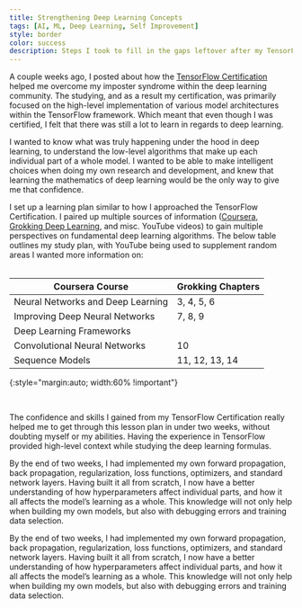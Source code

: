 ```yaml
---
title: Strengthening Deep Learning Concepts
tags: [AI, ML, Deep Learning, Self Improvement]
style: border
color: success
description: Steps I took to fill in the gaps leftover after my TensorFlow Certification with the goal to strengthen my deep learning knowledge.
---
```


A couple weeks ago, I posted about how the [TensorFlow Certification](https://mattstruble.com/blog/overcoming-self-doubt) helped me overcome my imposter syndrome within the deep learning community. The studying, and as a result my certification, was primarily focused on the high-level implementation of various model architectures within the TensorFlow framework. Which meant that even though I was certified, I felt that there was still a lot to learn in regards to deep learning.  

I wanted to know what was truly happening under the hood in deep learning, to understand the low-level algorithms that make up each individual part of a whole model. I wanted to be able to make intelligent choices when doing my own research and development, and knew that learning the mathematics of deep learning would be the only way to give me that confidence. 

I set up a learning plan similar to how I approached the TensorFlow Certification. I paired up multiple sources of information ([Coursera](https://www.coursera.org/specializations/deep-learning), [Grokking Deep Learning](https://smile.amazon.com/Grokking-Deep-Learning-Andrew-Trask/dp/1617293709/), and misc. YouTube videos) to gain multiple perspectives on fundamental deep learning algorithms. The below table outlines my study plan, with YouTube being used to supplement random areas I wanted more information on:
<br/><br/>

| Coursera Course           | Grokking Chapters  | 
| ------------------------- | ------------------ | 
| Neural Networks and Deep Learning       | 3, 4, 5, 6             | 
| Improving Deep Neural Networks               |  7, 8, 9            |
| Deep Learning Frameworks   |             | 
| Convolutional Neural Networks  | 10            | 
| Sequence Models                | 11, 12, 13, 14             |
{:style="margin:auto; width:60% !important"}

<br/>

The confidence and skills I gained from my TensorFlow Certification really helped me to get through this lesson plan in under two weeks, without doubting myself or my abilities. Having the experience in TensorFlow provided high-level context while studying the deep learning formulas. 

By the end of two weeks, I had implemented my own forward propagation, back propagation, regularization, loss functions, optimizers, and standard network layers. Having built it all from scratch, I now have a better understanding of how hyperparameters affect individual parts, and how it all affects the model’s learning as a whole. This knowledge will not only help when building my own models, but also with debugging errors and training data selection. 

By the end of two weeks, I had implemented my own forward propagation, back propagation, regularization, loss functions, optimizers, and standard network layers. Having built it all from scratch, I now have a better understanding of how hyperparameters affect individual parts, and how it all affects the model’s learning as a whole. This knowledge will not only help when building my own models, but also with debugging errors and training data selection. 